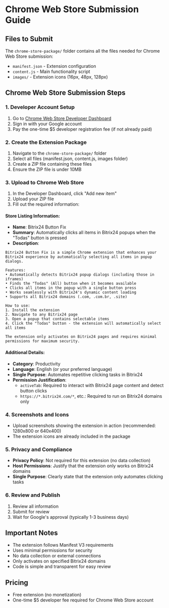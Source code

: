 # Chrome Web Store Submission Guide

## Files to Submit

The `chrome-store-package/` folder contains all the files needed for Chrome Web Store submission:

-   `manifest.json` - Extension configuration
-   `content.js` - Main functionality script
-   `images/` - Extension icons (16px, 48px, 128px)

## Chrome Web Store Submission Steps

### 1. Developer Account Setup

1. Go to [Chrome Web Store Developer Dashboard](https://chrome.google.com/webstore/devconsole/)
2. Sign in with your Google account
3. Pay the one-time $5 developer registration fee (if not already paid)

### 2. Create the Extension Package

1. Navigate to the `chrome-store-package/` folder
2. Select all files (manifest.json, content.js, images folder)
3. Create a ZIP file containing these files
4. Ensure the ZIP file is under 10MB

### 3. Upload to Chrome Web Store

1. In the Developer Dashboard, click "Add new item"
2. Upload your ZIP file
3. Fill out the required information:

#### Store Listing Information:

-   **Name**: Bitrix24 Button Fix
-   **Summary**: Automatically clicks all items in Bitrix24 popups when the "Todas" button is pressed
-   **Description**:

```
Bitrix24 Button Fix is a simple Chrome extension that enhances your Bitrix24 experience by automatically selecting all items in popup dialogs.

Features:
• Automatically detects Bitrix24 popup dialogs (including those in iframes)
• Finds the "Todas" (All) button when it becomes available
• Clicks all items in the popup with a single button press
• Works seamlessly with Bitrix24's dynamic content loading
• Supports all Bitrix24 domains (.com, .com.br, .site)

How to use:
1. Install the extension
2. Navigate to any Bitrix24 page
3. Open a popup that contains selectable items
4. Click the "Todas" button - the extension will automatically select all items

The extension only activates on Bitrix24 pages and requires minimal permissions for maximum security.
```

#### Additional Details:

-   **Category**: Productivity
-   **Language**: English (or your preferred language)
-   **Single Purpose**: Automates repetitive clicking tasks in Bitrix24
-   **Permission Justification**:
    -   `activeTab`: Required to interact with Bitrix24 page content and detect button clicks
    -   `https://*.bitrix24.com/*`, etc.: Required to run on Bitrix24 domains only

### 4. Screenshots and Icons

-   Upload screenshots showing the extension in action (recommended: 1280x800 or 640x400)
-   The extension icons are already included in the package

### 5. Privacy and Compliance

-   **Privacy Policy**: Not required for this extension (no data collection)
-   **Host Permissions**: Justify that the extension only works on Bitrix24 domains
-   **Single Purpose**: Clearly state that the extension only automates clicking tasks

### 6. Review and Publish

1. Review all information
2. Submit for review
3. Wait for Google's approval (typically 1-3 business days)

## Important Notes

-   The extension follows Manifest V3 requirements
-   Uses minimal permissions for security
-   No data collection or external connections
-   Only activates on specified Bitrix24 domains
-   Code is simple and transparent for easy review

## Pricing

-   Free extension (no monetization)
-   One-time $5 developer fee required for Chrome Web Store account
